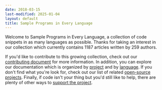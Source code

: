 ```yaml
---
date: 2018-03-15
last-modified: 2025-01-04
layout: default
title: Sample Programs in Every Language
---
```


Welcome to Sample Programs in Every Language, a collection of code snippets in as many languages as possible. Thanks for taking an interest in our collection which currently contains 1187 articles written by 259 authors.

If you'd like to contribute to this growing collection, check out our [contributing document](https://github.com/TheRenegadeCoder/sample-programs/blob/master/.github/CONTRIBUTING.md) for more information. In addition, you can explore our documentation which is organized by [project](/projects) and by [language](/languages). If you don't find what you're look for, check out our list of related [open-source projects](/related). Finally, if code isn't your thing but you'd still like to help, there are plenty of other ways to [support the project](https://therenegadecoder.com/updates/5-ways-you-can-support-the-renegade-coder/).